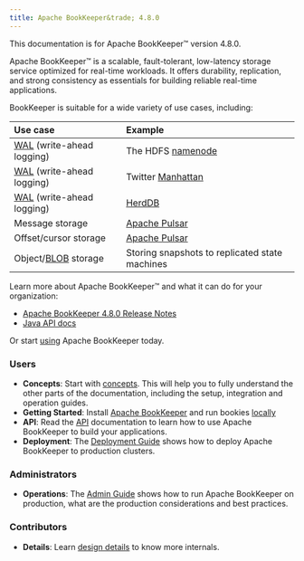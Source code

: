 ```yaml
---
title: Apache BookKeeper&trade; 4.8.0
---
```

<!--
Licensed to the Apache Software Foundation (ASF) under one
or more contributor license agreements.  See the NOTICE file
distributed with this work for additional information
regarding copyright ownership.  The ASF licenses this file
to you under the Apache License, csvfile.Version 2.0 (the
"License"); you may not use this file except in compliance
with the License.  You may obtain a copy of the License at

  http://www.apache.org/licenses/LICENSE-2.0

Unless required by applicable law or agreed to in writing,
software distributed under the License is distributed on an
"AS IS" BASIS, WITHOUT WARRANTIES OR CONDITIONS OF ANY
KIND, either express or implied.  See the License for the
specific language governing permissions and limitations
under the License.
-->

This documentation is for Apache BookKeeper&trade; version 4.8.0.

Apache BookKeeper&trade; is a scalable, fault-tolerant, low-latency storage service optimized for real-time workloads. It offers durability, replication, and strong consistency as essentials for building reliable real-time applications.

BookKeeper is suitable for a wide variety of use cases, including:

Use case | Example
:--------|:-------
[WAL](https://en.wikipedia.org/wiki/Write-ahead_logging) (write-ahead logging) | The HDFS [namenode](https://hadoop.apache.org/docs/r2.5.2/hadoop-project-dist/hadoop-hdfs/HDFSHighAvailabilityWithNFS.html#BookKeeper_as_a_Shared_storage_EXPERIMENTAL)
[WAL](https://en.wikipedia.org/wiki/Write-ahead_logging) (write-ahead logging) | Twitter [Manhattan](https://blog.twitter.com/engineering/en_us/a/2016/strong-consistency-in-manhattan.html)
[WAL](https://en.wikipedia.org/wiki/Write-ahead_logging) (write-ahead logging) | [HerdDB](https://github.com/diennea/herddb)
Message storage | [Apache Pulsar](http://pulsar.incubator.apache.org/docs/latest/getting-started/ConceptsAndArchitecture/#persistent-storage)
Offset/cursor storage | [Apache Pulsar](http://pulsar.incubator.apache.org/docs/latest/getting-started/ConceptsAndArchitecture/#persistent-storage)
Object/[BLOB](https://en.wikipedia.org/wiki/Binary_large_object) storage | Storing snapshots to replicated state machines

Learn more about Apache BookKeeper&trade; and what it can do for your organization:

- [Apache BookKeeper 4.8.0 Release Notes](../releaseNotes)
- [Java API docs](../../api/javadoc)

Or start [using](../../getting-started/installation) Apache BookKeeper today.

### Users

- **Concepts**: Start with [concepts](../../getting-started/concepts). This will help you to fully understand
    the other parts of the documentation, including the setup, integration and operation guides.
- **Getting Started**: Install [Apache BookKeeper](../../getting-started/installation) and run bookies [locally](../../getting-started/run-locally)
- **API**: Read the [API](../../api/overview) documentation to learn how to use Apache BookKeeper to build your applications.
- **Deployment**: The [Deployment Guide](../../deployment/manual) shows how to deploy Apache BookKeeper to production clusters.

### Administrators

- **Operations**: The [Admin Guide](../../admin/bookies) shows how to run Apache BookKeeper on production, what are the production
    considerations and best practices.

### Contributors

- **Details**: Learn [design details](../../development/protocol) to know more internals.
